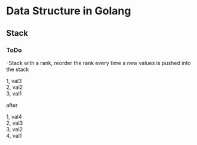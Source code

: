 # Data Structure in Golang

## Stack

### ToDo
-Stack with a rank, reorder the rank every time a new values is pushed into the stack

1, val3<br>
2, val2<br>
3, val1<br>

after

1, val4<br>
2, val3<br>
3, val2<br>
4, val1<br>

